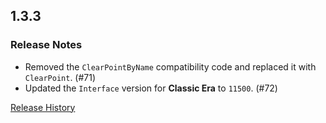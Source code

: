 ## 1.3.3

### Release Notes

- Removed the `ClearPointByName` compatibility code and replaced it with `ClearPoint`. (#71)
- Updated the `Interface` version for **Classic Era** to `11500`. (#72)

[Release History](https://github.com/SFX-WoW/AceGUI-3.0_SFX-Widgets/wiki/History)
